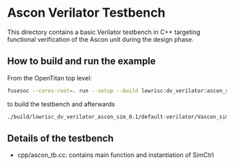 Ascon Verilator Testbench
=======================

This directory contains a basic Verilator testbench in C++ targeting functional
verification of the Ascon unit during the design phase.


How to build and run the example
--------------------------------

From the OpenTitan top level:

   ```sh
   fusesoc --cores-root=. run --setup --build lowrisc:dv_verilator:ascon_sim
   ```
to build the testbench and afterwards

   ```sh
   ./build/lowrisc_dv_verilator_ascon_sim_0.1/default-verilator/Vascon_sim --trace
   ```

Details of the testbench
------------------------

- cpp/ascon\_tb.cc: contains main function and instantiation of SimCtrl
